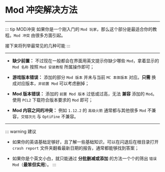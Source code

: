 # Mod 冲突解决方法

---
::: tip MOD冲突
如果你是一个刚入门的 `Mod 玩家`，那么这个部分是最适合你的教程。`Mod 冲突` 由很多方面引起。

接下来将列举最常见的几种可能
:::

---

- **缺少前置：** 不过现在一般都会在界面用英文提示你缺少哪些 `Mod`，拿着显示的 `Mod 名称` 按照 `Mod 安装教程` 所属操作即可；


- **游戏版本错误：** 添加的部分 `Mod 版本` 并未与当前 `MC 本体版本` 对应。**只需** 换成对应版本，`非前置 Mod` 可以考虑删掉；


- **Mod 版本错误：** 添加的 `前置 Mod 版本` 过低或过高，无法 **兼容** 添加的 `Mod`。使用 `PCL2` 下载符合版本要求的 `Mod` 即可；


- **Mod 内容之间的冲突：** 例如 `1.12.2` 的 `高级火箭` 通常都与其他很多 `Mod` 不兼容，`交错次元` 与 `OptiFine` 不兼容。

---

::: warning 建议
 - 如果你的英语基础足够好，且了解一些基础知识，可以在闪退后在根目录打开 `crash report` 文件夹翻看最新日期的报告，通常都能够找到答案；

 - 如果你是个英文小白，就只能通过 **分批删减或添加** 的方法一个个的筛出 `错误 Mod`（**最笨但实用**）。
:::

